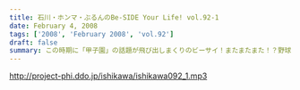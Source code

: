 ```yaml
---
title: 石川・ホンマ・ぶるんのBe-SIDE Your Life! vol.92-1
date: February 4, 2008
tags: ['2008', 'February 2008', 'vol.92']
draft: false
summary: この時期に「甲子園」の話題が飛び出しまくりのビーサイ！またまたまた！？野球トークに花が咲く・・・のですが、女性リスナーの方々にもわかりやすーい内容でお送りしている（つもり）なので、よろしくです。NAMAE
---
```


http://project-phi.ddo.jp/ishikawa/ishikawa092_1.mp3
